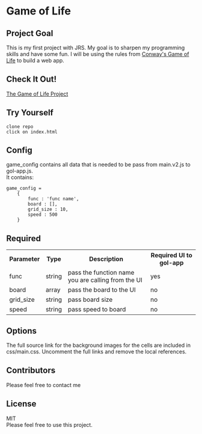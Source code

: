 # Game of Life

## Project Goal
This is my first project with JRS.  My goal is to sharpen my programming skills and have some fun.  I will be using the rules from <a href="https://en.wikipedia.org/wiki/Conway%27s_Game_of_Life">Conway's Game of Life</a> to build a web app.

## Check It Out!
<a href="peteplays-peteplays-gol.github.io">The Game of Life Project</a>

## Try Yourself
```
clone repo
click on index.html
```

## Config
game_config contains all data that is needed to be pass from main.v2.js to gol-app.js.<br>
It contains:<br>
```
game_config = 
	{
		func : 'func name',
		board : [],
		grid_size : 10,
		speed : 500
	}
```		

## Required
<table>
	<tr>
		<th>Parameter</th>
		<th>Type</th>
		<th>Description</th>
		<th>Required UI to gol-app</th>
	</tr>
	<tr>
		<td>func</td>
		<td>string</td>
		<td>pass the function name you are calling from the UI</td>
		<td>yes</td>
	</tr>
	<tr>
		<td>board</td>
		<td>array</td>
		<td>pass the board to the UI</td>
		<td>no</td>
	</tr>
	<tr>
		<td>grid_size</td>
		<td>string</td>
		<td>pass board size</td>
		<td>no</td>
	</tr>
	<tr>
		<td>speed</td>
		<td>string</td>
		<td>pass speed to board</td>
		<td>no</td>
	</tr>
</table>


## Options
The full source link for the background images for the cells are included in css/main.css.  Uncomment the full links and remove the local references.<br>

## Contributors
Please feel free to contact me

## License
MIT<br>
Please feel free to use this project.
